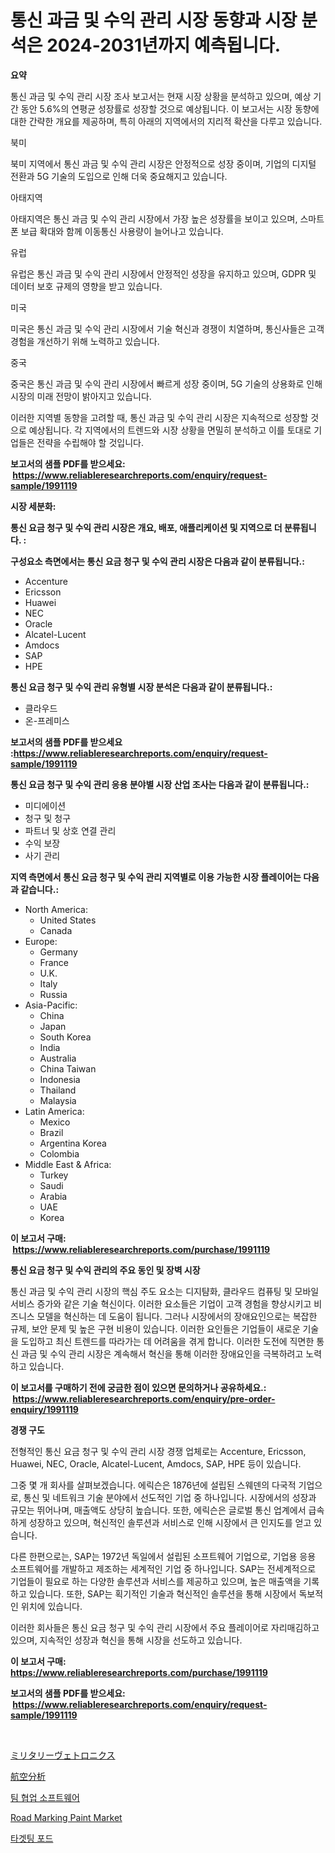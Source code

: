 <p><h1>통신 과금 및 수익 관리 시장 동향과 시장 분석은 2024-2031년까지 예측됩니다.</h1></p><p><strong>요약</strong></p>
<p><p>통신 과금 및 수익 관리 시장 조사 보고서는 현재 시장 상황을 분석하고 있으며, 예상 기간 동안 5.6%의 연평균 성장률로 성장할 것으로 예상됩니다. 이 보고서는 시장 동향에 대한 간략한 개요를 제공하며, 특히 아래의 지역에서의 지리적 확산을 다루고 있습니다.</p><p>북미</p><p>북미 지역에서 통신 과금 및 수익 관리 시장은 안정적으로 성장 중이며, 기업의 디지털 전환과 5G 기술의 도입으로 인해 더욱 중요해지고 있습니다.</p><p>아태지역</p><p>아태지역은 통신 과금 및 수익 관리 시장에서 가장 높은 성장률을 보이고 있으며, 스마트폰 보급 확대와 함께 이동통신 사용량이 늘어나고 있습니다.</p><p>유럽</p><p>유럽은 통신 과금 및 수익 관리 시장에서 안정적인 성장을 유지하고 있으며, GDPR 및 데이터 보호 규제의 영향을 받고 있습니다.</p><p>미국</p><p>미국은 통신 과금 및 수익 관리 시장에서 기술 혁신과 경쟁이 치열하며, 통신사들은 고객 경험을 개선하기 위해 노력하고 있습니다.</p><p>중국</p><p>중국은 통신 과금 및 수익 관리 시장에서 빠르게 성장 중이며, 5G 기술의 상용화로 인해 시장의 미래 전망이 밝아지고 있습니다.</p><p>이러한 지역별 동향을 고려할 때, 통신 과금 및 수익 관리 시장은 지속적으로 성장할 것으로 예상됩니다. 각 지역에서의 트렌드와 시장 상황을 면밀히 분석하고 이를 토대로 기업들은 전략을 수립해야 할 것입니다.</p></p>
<p><strong>보고서의 샘플 PDF를 받으세요: &nbsp;<a href="https://www.reliableresearchreports.com/enquiry/request-sample/1991119">https://www.reliableresearchreports.com/enquiry/request-sample/1991119</a></strong></p>
<p><strong>시장 세분화:</strong></p>
<p><strong> 통신 요금 청구 및 수익 관리 시장은 개요, 배포, 애플리케이션 및 지역으로 더 분류됩니다. :</strong></p>
<p><strong>구성요소 측면에서는 통신 요금 청구 및 수익 관리 시장은 다음과 같이 분류됩니다.:</strong></p>
<p><ul><li>Accenture</li><li>Ericsson</li><li>Huawei</li><li>NEC</li><li>Oracle</li><li>Alcatel-Lucent</li><li>Amdocs</li><li>SAP</li><li>HPE</li></ul></p>
<p><strong> 통신 요금 청구 및 수익 관리 유형별 시장 분석은 다음과 같이 분류됩니다.:</strong></p>
<p><ul><li>클라우드</li><li>온-프레미스</li></ul></p>
<p><strong>보고서의 샘플 PDF를 받으세요 :<a href="https://www.reliableresearchreports.com/enquiry/request-sample/1991119">https://www.reliableresearchreports.com/enquiry/request-sample/1991119</a></strong></p>
<p><strong> 통신 요금 청구 및 수익 관리 응용 분야별 시장 산업 조사는 다음과 같이 분류됩니다.:</strong></p>
<p><ul><li>미디에이션</li><li>청구 및 청구</li><li>파트너 및 상호 연결 관리</li><li>수익 보장</li><li>사기 관리</li></ul></p>
<p><strong>지역 측면에서 통신 요금 청구 및 수익 관리 지역별로 이용 가능한 시장 플레이어는 다음과 같습니다.:</strong></p>
<p><ul>
    <li>
        North America:
        <ul>
            <li>United States</li>
            <li>Canada</li>
        </ul>
    </li>
    <li>
        Europe:
        <ul>
            <li>Germany</li>
            <li>France</li>
            <li>U.K.</li>
            <li>Italy</li>
            <li>Russia</li>
        </ul>
    </li>
    <li>
        Asia-Pacific:
        <ul>
            <li>China</li>
            <li>Japan</li>
            <li>South Korea</li>
            <li>India</li>
            <li>Australia</li>
            <li>China Taiwan</li>
            <li>Indonesia</li>
            <li>Thailand</li>
            <li>Malaysia</li>
        </ul>
    </li>
    <li>
        Latin America:
        <ul>
            <li>Mexico</li>
            <li>Brazil</li>
            <li>Argentina Korea</li>
            <li>Colombia</li>
        </ul>
    </li>
    <li>
        Middle East & Africa:
        <ul>
            <li>Turkey</li>
            <li>Saudi</li>
            <li>Arabia</li>
            <li>UAE</li>
            <li>Korea</li>
        </ul>
    </li>
    </ul></p>
<p><strong>이 보고서 구매: &nbsp;<a href="https://www.reliableresearchreports.com/purchase/1991119">https://www.reliableresearchreports.com/purchase/1991119</a></strong></p>
<p><strong>통신 요금 청구 및 수익 관리의 주요 동인 및 장벽 시장</strong></p>
<p><p>통신 과금 및 수익 관리 시장의 핵심 주도 요소는 디지턈화, 클라우드 컴퓨팅 및 모바일 서비스 증가와 같은 기술 혁신이다. 이러한 요소들은 기업이 고객 경험을 향상시키고 비즈니스 모델을 혁신하는 데 도움이 됩니다. 그러나 시장에서의 장애요인으로는 복잡한 규제, 보안 문제 및 높은 구현 비용이 있습니다. 이러한 요인들은 기업들이 새로운 기술을 도입하고 최신 트렌드를 따라가는 데 어려움을 겪게 합니다. 이러한 도전에 직면한 통신 과금 및 수익 관리 시장은 계속해서 혁신을 통해 이러한 장애요인을 극복하려고 노력하고 있습니다.</p></p>
<p><strong>이 보고서를 구매하기 전에 궁금한 점이 있으면 문의하거나 공유하세요.: &nbsp;<a href="https://www.reliableresearchreports.com/enquiry/pre-order-enquiry/1991119">https://www.reliableresearchreports.com/enquiry/pre-order-enquiry/1991119</a></strong></p>
<p><strong>경쟁 구도</strong></p>
<p><p>전형적인 통신 요금 청구 및 수익 관리 시장 경쟁 업체로는 Accenture, Ericsson, Huawei, NEC, Oracle, Alcatel-Lucent, Amdocs, SAP, HPE 등이 있습니다. </p><p>그중 몇 개 회사를 살펴보겠습니다. 에릭슨은 1876년에 설립된 스웨덴의 다국적 기업으로, 통신 및 네트워크 기술 분야에서 선도적인 기업 중 하나입니다. 시장에서의 성장과 규모는 뛰어나며, 매출액도 상당히 높습니다. 또한, 에릭슨은 글로벌 통신 업계에서 급속하게 성장하고 있으며, 혁신적인 솔루션과 서비스로 인해 시장에서 큰 인지도를 얻고 있습니다.</p><p>다른 한편으로는, SAP는 1972년 독일에서 설립된 소프트웨어 기업으로, 기업용 응용 소프트웨어를 개발하고 제조하는 세계적인 기업 중 하나입니다. SAP는 전세계적으로 기업들이 필요로 하는 다양한 솔루션과 서비스를 제공하고 있으며, 높은 매출액을 기록하고 있습니다. 또한, SAP는 획기적인 기술과 혁신적인 솔루션을 통해 시장에서 독보적인 위치에 있습니다.</p><p>이러한 회사들은 통신 요금 청구 및 수익 관리 시장에서 주요 플레이어로 자리매김하고 있으며, 지속적인 성장과 혁신을 통해 시장을 선도하고 있습니다.</p></p>
<p><strong>이 보고서 구매: &nbsp; <a href="https://www.reliableresearchreports.com/purchase/1991119">https://www.reliableresearchreports.com/purchase/1991119</a></strong></p>
<p><strong>보고서의 샘플 PDF를 받으세요: &nbsp;<a href="https://www.reliableresearchreports.com/enquiry/request-sample/1991119">https://www.reliableresearchreports.com/enquiry/request-sample/1991119</a></strong><strong></strong></p>
<p>&nbsp;</p>
<p><p><a href="https://github.com/joaejkdzgyljvo6/Market-Research-Report-List-1/blob/main/53821989315.md">ミリタリーヴェトロニクス</a></p><p><a href="https://github.com/NashBeahan2023/Market-Research-Report-List-1/blob/main/64971179316.md">航空分析</a></p><p><a href="https://github.com/Maeennan456456/Market-Research-Report-List-1/blob/main/75389818501.md">팀 협업 소프트웨어</a></p><p><a href="https://issuu.com/reportprime-2/docs/road-marking-paint-market-size-2030.pptx">Road Marking Paint Market</a></p><p><a href="https://github.com/vsap75a286l/Market-Research-Report-List-1/blob/main/73579988500.md">타겟팅 포드</a></p></p>